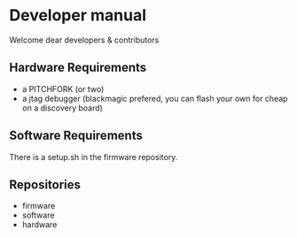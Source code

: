 # Developer manual

Welcome dear developers & contributors

## Hardware Requirements

- a PITCHFORK (or two)
- a jtag debugger (blackmagic prefered, you can flash your own for cheap on a discovery board)

## Software Requirements

There is a setup.sh in the firmware repository.

## Repositories

- firmware
- software
- hardware
